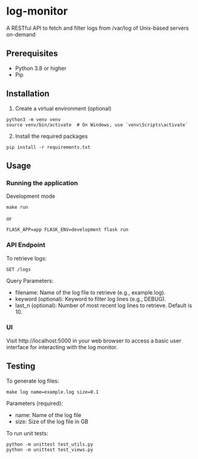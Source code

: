 # log-monitor
A RESTful API to fetch and filter logs from /var/log of Unix-based servers on-demand

## Prerequisites
- Python 3.8 or higher
- Pip

## Installation
1. Create a virtual environment (optional)
```
python3 -m venv venv
source venv/bin/activate  # On Windows, use `venv\Scripts\activate`
```
2. Install the required packages
```
pip install -r requirements.txt
```

## Usage
### Running the application
Development mode
```
make run
```
or
```
FLASK_APP=app FLASK_ENV=development flask run
```
### API Endpoint
To retrieve logs:

`GET /logs`

Query Parameters:

- filename: Name of the log file to retrieve (e.g., example.log).
- keyword (optional): Keyword to filter log lines (e.g., DEBUG).
- last_n (optional): Number of most recent log lines to retrieve. Default is 10.

### UI
Visit http://localhost:5000 in your web browser to access a basic user interface for interacting with the log monitor.

## Testing
To generate log files:
```
make log name=example.log size=0.1
```
Parameters (required):
- name: Name of the log file
- size: Size of the log file in GB

To run unit tests:
```
python -m unittest test_utils.py
python -m unittest test_views.py
```
